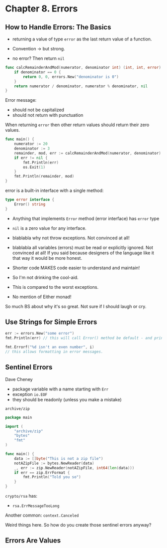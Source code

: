 # Chapter 8. Errors

## How to Handle Errors: The Basics

* returning a value of type `error` as the last return value of a function.

* Convention -> but strong.
* no error? Then return `nil`

```go
func calcRemainderAndMod(numerator, denominator int) (int, int, error) {
    if denominator == 0 {
        return 0, 0, errors.New("denominator is 0")
    }
    return numerator / denominator, numerator % denominator, nil
}
```

Error message:
* should not be capitalized
* should not return with punctuation

When returning `error` then other return values should return their zero values.

```go
func main() {
    numerator := 20
    denominator := 3
    remainder, mod, err := calcRemainderAndMod(numerator, denominator)
    if err != nil {
        fmt.Println(err)
        os.Exit(1)
    }
    fmt.Println(remainder, mod)
}
```

error is a built-in interface with a single method:

```go
type error interface {
    Error() string
}
```

* Anything that implements `Error` method (error interface) has `error` type
* `nil` is a zero value for any interface.

* blablabla why not throw exceptions. Not convinced at all!
* blablabla all variables (errors) must be read or explicitly ignored. Not convinced at all!
If you said because designers of the language like it that way it would be more honest. 

* Shorter code MAKES code easier to understand and maintain!
* So I'm not drinking the cool-aid.
* This is compared to the worst exceptions.
* No mention of Either monad!

So much BS about why it's so great. Not sure if I should laugh or cry. 

## Use Strings for Simple Errors

```go
err := errors.New("some error")
fmt.Println(err) // this will call Error() method be default - and print the passed string

fmt.Errorf("%d isn't an even number", i)
// this allows formatting in error messages. 
```

## Sentinel Errors

Dave Cheney

* package variable with a name starting with `Err`
* exception `io.EOF`
* they should be readonly (unless you make a mistake)

`archive/zip`

```go
package main

import (
	"archive/zip"
	"bytes"
	"fmt"
)

func main() {
	data := []byte("This is not a zip file")
	notAZipFile := bytes.NewReader(data)
	_, err := zip.NewReader(notAZipFile, int64(len(data)))
	if err == zip.ErrFormat {
		fmt.Println("Told you so")
	}
}
```

`crypto/rsa` has:
* `rsa.ErrMessageTooLong`

Another common: `context.Canceled`

Weird things here. So how do you create those sentinel errors anyway?

## Errors Are Values





